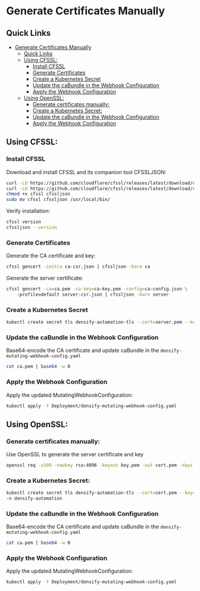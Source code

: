 # Generate Certificates Manually

## Quick Links
- [Generate Certificates Manually](#generate-certificates-manually)
  - [Quick Links](#quick-links)
  - [Using CFSSL:](#using-cfssl)
    - [Install CFSSL](#install-cfssl)
    - [Generate Certificates](#generate-certificates)
    - [Create a Kubernetes Secret](#create-a-kubernetes-secret)
    - [Update the caBundle in the Webhook Configuration](#update-the-cabundle-in-the-webhook-configuration)
    - [Apply the Webhook Configuration](#apply-the-webhook-configuration)
  - [Using OpenSSL:](#using-openssl)
    - [Generate certificates manually:](#generate-certificates-manually-1)
    - [Create a Kubernetes Secret:](#create-a-kubernetes-secret-1)
    - [Update the caBundle in the Webhook Configuration](#update-the-cabundle-in-the-webhook-configuration-1)
    - [Apply the Webhook Configuration](#apply-the-webhook-configuration-1)

## Using CFSSL:

### Install CFSSL

  Download and install CFSSL and its companion tool CFSSLJSON:

  ```bash
  curl -LO https://github.com/cloudflare/cfssl/releases/latest/download/cfssl
  curl -LO https://github.com/cloudflare/cfssl/releases/latest/download/cfssljson
  chmod +x cfssl cfssljson
  sudo mv cfssl cfssljson /usr/local/bin/
  ```

  Verify installation:
  ```bash
  cfssl version
  cfssljson --version
  ```
### Generate Certificates
    
  Generate the CA certificate and key: 
  ```bash
  cfssl gencert -initca ca-csr.json | cfssljson -bare ca
  ```

  Generate the server certificate: 
  ```bash
  cfssl gencert -ca=ca.pem -ca-key=ca-key.pem -config=ca-config.json \ 
      -profile=default server-csr.json | cfssljson -bare server
  ```
### Create a Kubernetes Secret
  ```bash
  kubectl create secret tls densify-automation-tls --cert=server.pem --key=server-key.pem -n densify-automation
  ```
### Update the caBundle in the Webhook Configuration
   
  Base64-encode the CA certificate and update caBundle in the `densify-mutating-webhook-config.yaml`
   ```bash
   cat ca.pem | base64 -w 0
   ```
### Apply the Webhook Configuration
   
  Apply the updated MutatingWebhookConfiguration:
   ```bash
   kubectl apply -f Deployment/densify-mutating-webhook-config.yaml
   ```

## Using OpenSSL:

### Generate certificates manually:
   
  Use OpenSSL to generate the server certificate and key
  ```bash
  openssl req -x509 -newkey rsa:4096 -keyout key.pem -out cert.pem -days 365 -nodes
  ```
### Create a Kubernetes Secret:
  ```bash
  kubectl create secret tls densify-automation-tls --cert=cert.pem --key=key.pem 
  -n densify-automation
  ```
### Update the caBundle in the Webhook Configuration
   
  Base64-encode the CA certificate and update caBundle in the `densify-mutating-webhook-config.yaml`
   ```bash
   cat ca.pem | base64 -w 0
   ```
### Apply the Webhook Configuration
   
  Apply the updated MutatingWebhookConfiguration:
   ```bash
   kubectl apply -f Deployment/densify-mutating-webhook-config.yaml
   ```

